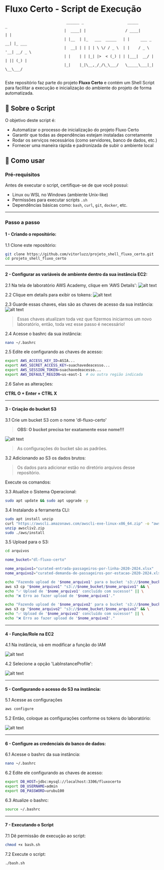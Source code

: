 # Fluxo Certo - Script de Execução

```
                            ______ _                    _____          _        
                           |  ____| |                  / ____|        | |       
                           | |__  | |_   ___  _____   | |     ___ _ __| |_ ___  
                           |  __| | | | | \ \/ / _ \  | |    / _ \ '__| __/ _ \ 
                           | |    | | |_| |>  < (_) | | |___|  __/ |  | || (_) |
                           |_|    |_|\__,_/_/\_\___/   \_____\___|_|   \__\___/ 
                                                      
```

Este repositório faz parte do projeto **Fluxo Certo** e contém um Shell Script para facilitar a execução e inicialização do ambiente do projeto de forma automatizada.

## 📜 Sobre o Script

O objetivo deste script é:

- Automatizar o processo de inicialização do projeto Fluxo Certo
- Garantir que todas as dependências estejam instaladas corretamente
- Rodar os serviços necessários (como servidores, banco de dados, etc.)
- Fornecer uma maneira rápida e padronizada de subir o ambiente local

## 🚀 Como usar

### Pré-requisitos

Antes de executar o script, certifique-se de que você possui:

- Linux ou WSL no Windows (ambiente Unix-like)
- Permissões para executar scripts `.sh`
- Dependências básicas como: `bash`, `curl`, `git`, `docker`, etc.

---

### Passo a passo

#### 1 - Criando o repositório:

1.1 Clone este repositório:
   ```bash
   git clone https://github.com/vitorluzz/projeto_shell_fluxo_certo.git
   cd projeto_shell_fluxo_certo
   ```
   
---

#### 2 - Configurar as variáveis de ambiente dentro da sua instância EC2:

2.1 Na tela de laboratório AWS Academy, clique em 'AWS Details':
![alt text](./assets/step2-1.png)

2.2 Clique em details para exibir os tokens:
![alt text](./assets/step2-1-1.png)

2.3 Guarde essas chaves, elas são as chaves de acesso da sua instância:
![alt text](./assets/step2-3.png)

> Essas chaves atualizam toda vez que fizermos iniciarmos um novo laboratório, então, toda vez esse passo é necessário!

2.4 Acesse o bashrc da sua instância:
```bash
nano ~/.bashrc
```

2.5 Edite ele configurando as chaves de acesso:
```bash
export AWS_ACCESS_KEY_ID=ASIA...
export AWS_SECRET_ACCESS_KEY=suachavedeacesso...
export AWS_SESSION_TOKEN=suachavedeacesso...  
export AWS_DEFAULT_REGION=us-east-1  # ou outra região indicada                                       
```

2.6 Salve as alterações:

**CTRL O + Enter + CTRL X**

---

#### 3 - Criação do bucket S3

3.1 Crie um bucket S3 com o nome 'dl-fluxo-certo'
> **OBS: O bucket precisa ter exatamente esse nome!!!**

![alt text](./assets/step.png)

> As configurações do bucket são as padrões.

3.2 Adicionando ao S3 os dados brutos:
> Os dados para adicionar estão no diretório arquivos desse repositório.

Execute os comandos:

3.3 Atualize o Sistema Operacional:
```bash
sudo apt update && sudo apt upgrade -y
```

3.4 Instalando a ferramenta CLI:
```bash
sudo apt install unzip
curl "https://awscli.amazonaws.com/awscli-exe-linux-x86_64.zip" -o "awscliv2.zip"
unzip awscliv2.zip
sudo ./aws/install
```

3.5 Upload para o S3:
```bash
cd arquivos

nome_bucket="dl-fluxo-certo"

nome_arquivo1="curated-entrada-passageiros-por-linha-2020-2024.xlsx"
nome_arquivo2="curated-demanda-de-passageiros-por-estacao-2020-2024.xlsx"

echo "Fazendo upload de '$nome_arquivo1' para o bucket 's3://$nome_bucket/' ..."
aws s3 cp "$nome_arquivo1" "s3://$nome_bucket/$nome_arquivo1" && \
echo "✅ Upload de '$nome_arquivo1' concluído com sucesso!" || \
echo "❌ Erro ao fazer upload de '$nome_arquivo1'."

echo "Fazendo upload de '$nome_arquivo2' para o bucket 's3://$nome_bucket/' ..."
aws s3 cp "$nome_arquivo2" "s3://$nome_bucket/$nome_arquivo2" && \
echo "✅ Upload de '$nome_arquivo2' concluído com sucesso!" || \
echo "❌ Erro ao fazer upload de '$nome_arquivo2'."

```
---

#### 4 - Função/Role na EC2

4.1 Na instância, vá em modificar a função do IAM

![alt text](./assets/step1.png)

4.2 Selecione a opção 'LabInstanceProfile':

![alt text](./assets/step2.png)

---

#### 5 - Configurando o acesso do S3 na instância:

5.1 Acesse as configurações

```bash
aws configure
```

5.2 Então, coloque as configurações conforme os tokens do laboratório:

![alt text](./assets/step2-3.png)


---

#### 6 - Configure as credenciais do banco de dados:

6.1 Acesse o bashrc da sua instância:
```bash
nano ~/.bashrc
```

6.2 Edite ele configurando as chaves de acesso:
```bash
export DB_HOST=jdbc:mysql://localhost:3306/fluxocerto
export DB_USERNAME=admin
export DB_PASSWORD=urubu100                                     
```

6.3 Atualize o bashrc:

```bash
source ~/.bashrc
```

---

#### 7 - Executando o Script


7.1 Dê permissão de execução ao script:

```bash
chmod +x bash.sh
```

7.2 Execute o script:

```bash
./bash.sh
```
